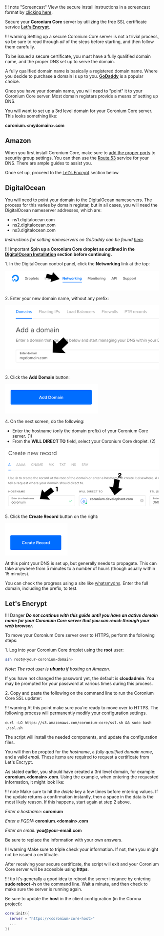 !!! note "Screencast"
    View the secure install instructions in a screencast format by [clicking here](https://youtu.be/8WyWMkVLQWw).

Secure your __Coronium Core__ server by utilizing the free SSL certificate service __[Let's Encrypt](https://letsencrypt.org/)__.

!!! warning
    Setting up a secure Coronium Core server is not a trivial process, so be sure to read through _all_ of the steps before starting, and then follow them carefully.

To be issued a secure certificate, you must have a fully qualified domain name, and the proper DNS set up to serve the domain.

A fully qualified domain name is basically a registered domain name. Where you decide to purchase a domain is up to you. __[GoDaddy](https://www.godaddy.com/)__ is a popular choice. 

Once you have your domain name, you will need to "point" it to your Coronium Core server. Most domain registars provide a means of setting up DNS.

You will want to set up a 3rd level domain for your Coronium Core server. This looks something like:

__coronium.<mydomain\>.com__

## Amazon

When you first install Coronium Core, make sure to [add the proper ports](/server-install/ec2/#create-an-instance) to security group settings. You can then use the [Route 53](https://console.aws.amazon.com/route53/home) service for your DNS. There are ample guides to assist you. 

Once set up, proceed to the [Let's Encrypt](#lets-encrypt) section below.

## DigitalOcean

You will need to point your domain to the DigitalOcean nameservers. The process for this varies by domain registar, but in all cases, you will need the DigitalOcean nameserver addresses, which are:

  - ns1.digitalocean.com
  - ns2.digitalocean.com
  - ns3.digitalocean.com

_Instructions for setting nameservers on GoDaddy can be found [here](https://www.godaddy.com/help/set-custom-nameservers-for-domains-registered-with-godaddy-12317)._

!!! important
    __Spin up a Coronium Core droplet as outlined in the [DigitalOcean Installation](/server-install/digitalocean/) section before continuing.__

1\. In the DigitalOcean control panel, click the __Networking__ link at the top:

![ssl-step1](imgs/ssl-step01.png)

2\. Enter your new domain name, without any prefix:

![ssl-step2](imgs/ssl-step02.png)

3\. Click the __Add Domain__ button:

![ssl-step3](imgs/ssl-step03.png)

4\. On the next screen, do the following:

 - Enter the hostname (only the domain prefix) of your Coronium Core server. (1)
 - From the __WILL DIRECT TO__ field, select your Coronium Core droplet. (2)

![ssl-step4](imgs/ssl-step04.png)

5\. Click the __Create Record__ button on the right:

![ssl-step5](imgs/ssl-step05.png)

At this point your DNS is set up, but generally needs to propagate. This can take anywhere from 5 minutes to a number of hours (though usually within 15 minutes). 

You can check the progress using a site like [whatsmydns](https://www.whatsmydns.net/#A/). Enter the full domain, including the prefix, to test.

## Let's Encrypt

!!! Danger
    ___Do not continue with this guide until you have an active domain name for your Coronium Core server that you can reach through your web browser.___

To move your Coronium Core server over to HTTPS, perform the following steps:

1\. Log into your Coronium Core droplet using the __root__ user:

```sh
ssh root@<your-coronium-domain>
```

_Note: The root user is __ubuntu__ if hosting on Amazon._

If you have not changed the password yet, the default is __cloudadmin__. You may be prompted for your password at various times during this process.

2\. Copy and paste the following on the command line to run the Coronium Core SSL updater:

!!! warning
    At this point make sure you're ready to move over to HTTPS. The following process will permanently modify your configuration settings.

`curl -LO https://s3.amazonaws.com/coronium-core/ssl.sh && sudo bash ./ssl.sh`

The script will install the needed components, and update the configuration files. 

You will then be propted for the _hostname_, a _fully qualified domain name_, and a valid _email_. These items are required to request a certificate from Let's Encrypt.

As stated earlier, you should have created a 3rd level domain, for example: __coronium.<domain\>.com__. Using the example, when entering the requested information, it might look like:

!!! note
    Make sure to hit the _delete_ key a few times before entering values. If the update returns a confirmation instantly, then a space in the data is the most likely reason. If this happens, start again at step 2 above.

_Enter a hostname:_ __coronium__

_Enter a FQDN:_ __coronium.<domain\>.com__

_Enter an email:_ __you@your-email.com__

Be sure to replace the information with your own answers.

!!! warning
    Make sure to triple check your information. If not, then you might not be issued a certificate.

After receiving your secure certificate, the script will exit and your Coronium Core server will be accesible using __https__. 

!!! tip
    It's generally a good idea to reboot the server instance by entering __sudo reboot -h__ on the command line. Wait a minute, and then check to make sure the server is running again.

Be sure to update the __host__ in the client configuration (in the Corona project):

```lua
core:init({
  server = "https://<coronium-core-host>"
  ...
})
```

